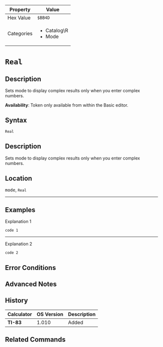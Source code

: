 | Property      | Value |
|---------------|-------|
| Hex Value     | `$BB4D`|
| Categories    | <ul><li>Catalog\R</li><li>Mode</li></ul> |

# `Real`

## Description
Sets mode to display complex results only when you enter complex numbers.


<b>Availability</b>: Token only available from within the Basic editor.

## Syntax
`Real`

## Description
Sets mode to display complex results only when you enter complex numbers.

## Location
<kbd>mode</kbd>, `Real`
<hr>

## Examples

Explanation 1
```ti-basic
code 1
```
---
Explanation 2
```ti-basic
code 2
```

## Error Conditions


## Advanced Notes


## History
| Calculator | OS Version | Description |
|------------|------------|-------------|
| <b>TI-83</b> | 1.010 | Added

## Related Commands

    